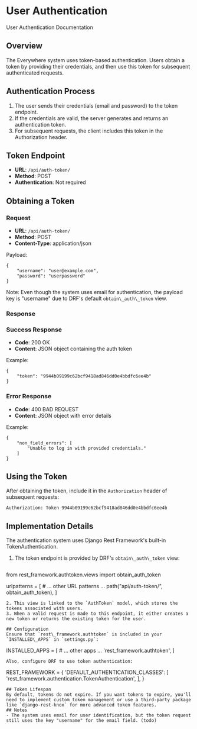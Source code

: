 # User Authentication    
User Authentication Documentation   
## Overview   
The Everywhere system uses token-based authentication. Users obtain a token by providing their credentials, and then use this token for subsequent authenticated requests.   
## Authentication Process   
1. The user sends their credentials (email and password) to the token endpoint.   
2. If the credentials are valid, the server generates and returns an authentication token.   
3. For subsequent requests, the client includes this token in the Authorization header.   
   
## Token Endpoint   
- **URL**: `/api/auth-token/`   
- **Method**: POST   
- **Authentication**: Not required   
   
## Obtaining a Token   
### Request   
- **URL**: `/api/auth-token/`   
- **Method**: POST   
- **Content-Type**: application/json   
   
Payload:   
```
{
    "username": "user@example.com",
    "password": "userpassword"
}

```
Note: Even though the system uses email for authentication, the payload key is "username" due to DRF's default `obtain\_auth\_token` view.   
### Response   
### Success Response   
- **Code**: 200 OK   
- **Content**: JSON object containing the auth token   
   
Example:   
```
{
    "token": "9944b09199c62bcf9418ad846dd0e4bbdfc6ee4b"
}

```
### Error Response   
- **Code**: 400 BAD REQUEST   
- **Content**: JSON object with error details   
   
Example:   
```
{
    "non_field_errors": [
        "Unable to log in with provided credentials."
    ]
}

```
## Using the Token   
After obtaining the token, include it in the `Authorization` header of subsequent requests:   
```
Authorization: Token 9944b09199c62bcf9418ad846dd0e4bbdfc6ee4b

```
## Implementation Details   
The authentication system uses Django Rest Framework's built-in TokenAuthentication.   
1. The token endpoint is provided by DRF's `obtain\_auth\_token` view:   
    ```
from rest_framework.authtoken.views import obtain_auth_token

urlpatterns = [
    # ... other URL patterns ...
    path("api/auth-token/", obtain_auth_token),
]

```
2. This view is linked to the `AuthToken` model, which stores the tokens associated with users.   
3. When a valid request is made to this endpoint, it either creates a new token or returns the existing token for the user.   
   
## Configuration   
Ensure that `rest\_framework.authtoken` is included in your `INSTALLED\_APPS` in `settings.py`:   
```
INSTALLED_APPS = [
    # ... other apps ...
    'rest_framework.authtoken',
]

```
Also, configure DRF to use token authentication:   
```
REST_FRAMEWORK = {
    'DEFAULT_AUTHENTICATION_CLASSES': [
        'rest_framework.authentication.TokenAuthentication',
    ],
}

```
## Token Lifespan   
By default, tokens do not expire. If you want tokens to expire, you'll need to implement custom token management or use a third-party package like `django-rest-knox` for more advanced token features.   
## Notes   
- The system uses email for user identification, but the token request still uses the key "username" for the email field. (todo)   
